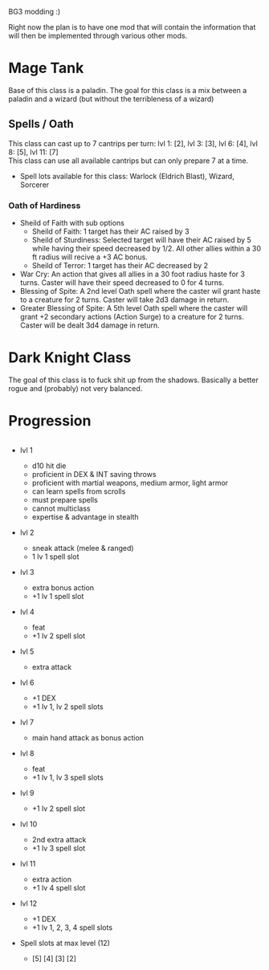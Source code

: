 BG3 modding :)

Right now the plan is to have one mod that will contain the information that will then be implemented through various other mods.











# Mage Tank
Base of this class is a paladin. The goal for this class is a mix between a paladin and a wizard (but without the terribleness of a wizard)
## Spells / Oath
This class can cast up to 7 cantrips per turn: lvl 1: [2], lvl 3: [3], lvl 6: [4], lvl 8: [5], lvl 11: [7] <br />
This class can use all available cantrips but can only prepare 7 at a time.
* Spell lots available for this class: Warlock (Eldrich Blast), Wizard, Sorcerer
### Oath of Hardiness

* Sheild of Faith with sub options
    * Sheild of Faith: 1 target has their AC raised by 3
    * Sheild of Sturdiness: Selected target will have their AC raised by 5 while having their speed decreased by 1/2. All other allies within a 30 ft radius will recive a +3 AC bonus.
    * Sheild of Terror: 1 target has their AC decreased by 2
* War Cry: An action that gives all allies in a 30 foot radius haste for 3 turns. Caster will have their speed decreased to 0 for 4 turns.
* Blessing of Spite: A 2nd level Oath spell where the caster wil grant haste to a creature for 2 turns. Caster will take 2d3 damage in return.
* Greater Blessing of Spite: A 5th level Oath spell where the caster will grant +2 secondary actions (Action Surge) to a creature for 2 turns. Caster will be dealt 3d4 damage in return.















# Dark Knight Class
The goal of this class is to fuck shit up from the shadows. Basically a better rogue and (probably) not very balanced.

######
# Progression
######

* lvl 1
    * d10 hit die
    * proficient in DEX & INT saving throws
    * proficient with martial weapons, medium armor, light armor
    * can learn spells from scrolls
    * must prepare spells
    * cannot multiclass
    * expertise & advantage in stealth

* lvl 2
    * sneak attack (melee & ranged)
    * 1 lv 1 spell slot

* lvl 3
    * extra bonus action
    * +1 lv 1 spell slot

* lvl 4
    * feat
    * +1 lv 2 spell slot

* lvl 5
    * extra attack

* lvl 6
    * +1 DEX
    * +1 lv 1, lv 2 spell slots

* lvl 7
    * main hand attack as bonus action

* lvl 8
    * feat
    * +1 lv 1, lv 3 spell slots

* lvl 9
    * +1 lv 2 spell slot

* lvl 10
    * 2nd extra attack
    * +1 lv 3 spell slot

* lvl 11
    * extra action
    * +1 lv 4 spell slot

* lvl 12
    * +1 DEX
    * +1 lv 1, 2, 3, 4 spell slots

* Spell slots at max level (12)
    * [5] [4] [3] [2]
